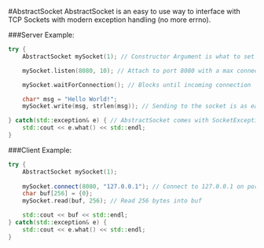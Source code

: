 #AbstractSocket
AbstractSocket is an easy to use way to interface with TCP Sockets with modern exception handling (no more errno).

###Server Example:
```c++
try {
	AbstractSocket mySocket(1); // Constructor Argument is what to set SO_REUSEADDR to (useful when dealing with local addresses)

	mySocket.listen(8080, 10); // Attach to port 8080 with a max connection queue of 10

	mySocket.waitForConnection(); // Blocks until incoming connection

	char* msg = "Hello World!";
	mySocket.write(msg, strlen(msg)); // Sending to the socket is as easy as that

} catch(std::exception& e) { // AbstractSocket comes with SocketException, which inherits from std::exception
	std::cout << e.what() << std::endl;
}
```
###Client Example:
```c++
try {
	AbstractSocket mySocket(1);
	
	mySocket.connect(8080, "127.0.0.1"); // Connect to 127.0.0.1 on port 8080
	char buf[256] = {0};
	mySocket.read(buf, 256); // Read 256 bytes into buf

	std::cout << buf << std::endl;
} catch(std::exception& e) {
	std::cout << e.what() << std::endl;
}
```

